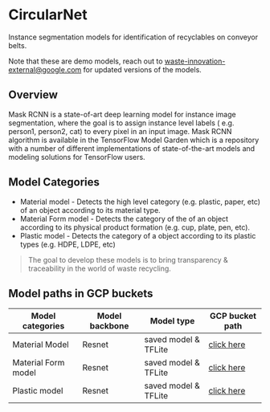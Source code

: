 # CircularNet

Instance segmentation models for identification of recyclables on conveyor
belts.

Note that these are demo models, reach out to
waste-innovation-external@google.com for updated versions of the models.

## Overview

Mask RCNN is a state-of-art deep learning model for instance image segmentation,
where the goal is to assign instance level labels ( e.g. person1, person2, cat)
to every pixel in an input image. Mask RCNN algorithm is available in the
TensorFlow Model Garden which is a repository with a number of different
implementations of state-of-the-art models and modeling solutions for TensorFlow
users.

## Model Categories

-   Material model - Detects the high level category (e.g. plastic, paper, etc)
    of an object according to its material type.
-   Material Form model - Detects the category of the of an object according to
    its physical product formation (e.g. cup, plate, pen, etc).
-   Plastic model - Detects the category of a object according to its plastic
    types (e.g. HDPE, LDPE, etc)

> The goal to develop these models is to bring transparency & traceability in
the world of  waste recycling.

## Model paths in GCP buckets

| Model categories | Model backbone | Model type | GCP bucket path |
| ------ | ------ | ----- | ------ |
| Material Model | Resnet | saved model & TFLite | [click here](https://storage.googleapis.com/tf_model_garden/vision/waste_identification_ml/material_model.zip) |
| Material Form model | Resnet | saved model & TFLite | [click here](https://storage.googleapis.com/tf_model_garden/vision/waste_identification_ml/material_form_model.zip) |
|Plastic model | Resnet| saved model & TFLite | [click here](https://storage.googleapis.com/tf_model_garden/vision/waste_identification_ml/plastic_types_model.zip) |

